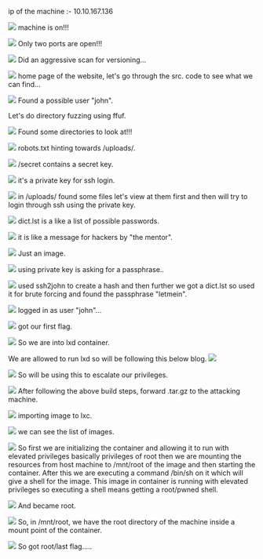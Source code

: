 ip of the machine :- 10.10.167.136

![](attachment/ee8b5fc3072bce5b8edc2ce996042586.png)
machine is on!!!

![](attachment/41ac560fadf496b0211c994114cc05d9.png)
Only two ports are open!!!

![](attachment/4428e57eecff83e8b92292c08aed7580.png)
Did an aggressive scan for versioning...

![](attachment/3c8d8d985a1d6b01a14648b743d4e8df.png)
home page of the website, let's go through the src. code to see what we can find...

![](attachment/cdfda6a1b8e0fa22c19abaffda81e6ee.png)
Found a possible user "john".

Let's do directory fuzzing using ffuf.

![](attachment/c9207a39bec9b345d51e2c87f202aa71.png)
Found some directories to look at!!!

![](attachment/14e283afad5318ea13235beee09e51f8.png)
robots.txt hinting towards /uploads/.

![](attachment/3ca6dd0c6452f149bc185f69d2c4a1e4.png)
/secret contains a secret key.

![](attachment/20d6d7c42359929b2ed537aa964e5265.png)
it's a private key for ssh login.

![](attachment/f1adc1043ebda86236f4fe28938b41d7.png)
in /uploads/ found some files let's view at them first and then will try to login through ssh using the private key.

![](attachment/da963fb1d2fd889d04f82367204891f2.png)
dict.lst is a like a list of possible passwords.

![](attachment/858b08587178938475cac8f07bdd24af.png)
it is like a message for hackers by "the mentor".

![](attachment/749588ee134201357ad699def6e2b5d2.png)
Just an image.

![](attachment/a6e0f612d98ada2d54c16a6405f77bde.png)
using private key is asking for a passphrase..

![](attachment/353f0a6ad7dca7dd970c5290787f1526.png)
used ssh2john to create a hash and then further we got a dict.lst so used it for brute forcing and found the passphrase "letmein".

![](attachment/1f11fffc75d1448fd0287a6d81c77ed1.png)
logged in as user "john"...

![](attachment/0bf3053b749aa366b5da9745796f0535.png)
got our first flag.

![](attachment/b145188aeb67b86535a36a767c5ad3f5.png)
So we are into lxd container.

We are allowed to run lxd so will be following this below blog.
![](attachment/0ada42b898755a19b1b501c52b568dd5.png)

![](attachment/d327005611d2921948f651b87c906c92.png)
So will be using this to escalate our privileges.

![](attachment/4c43bd2ec2356e0c5b4487cee2f97278.png)
After following the above build steps, forward .tar.gz to the attacking machine.

![](attachment/3bbfa0892d8cc0ec9f14848006b02387.png)
importing image to lxc.

![](attachment/fb9e5e2d1392659bc4469e03214fa157.png)
we can see the list of images.

![](attachment/684b58055cbf6317098f64334607c5c5.png)
So first we are initializing the container and allowing it to run with elevated privileges basically privileges of root then we are mounting the resources from host machine to /mnt/root of the image and then starting the container. After this we are executing a command /bin/sh on it which will give a shell for the image. This image in container is running with elevated privileges so executing a shell means getting a root/pwned shell.

![](attachment/6520d3f007a055d9e70ab46305b987ec.png)
And became root.

![](attachment/d3edab67396deb0897ac6a7a249cb06f.png)
So, in /mnt/root, we have the root directory of the machine inside a mount point of the container.

![](attachment/ca27ef48a5aa453e2cf112a78e4ddff0.png)
So got root/last flag.....